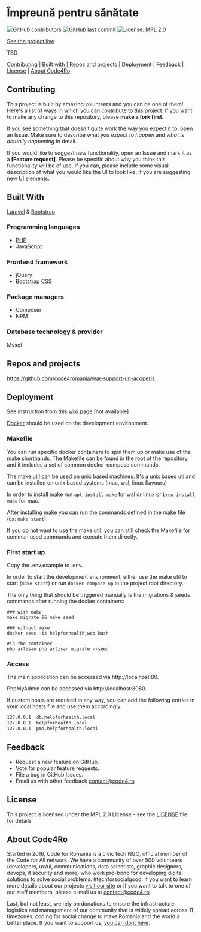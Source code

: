 # Împreună pentru sănătate

[![GitHub contributors](https://img.shields.io/github/contributors/code4romania/war-support-un-acoperis.svg?style=for-the-badge)](https://github.com/code4romania/war-support-un-acoperis/graphs/contributors) [![GitHub last commit](https://img.shields.io/github/last-commit/code4romania/war-support-un-acoperis.svg?style=for-the-badge)](https://github.com/code4romania/war-support-un-acoperis/commits/master) [![License: MPL 2.0](https://img.shields.io/badge/license-MPL%202.0-brightgreen.svg?style=for-the-badge)](https://opensource.org/licenses/MPL-2.0)

[See the project live](https://tbd/en)

TBD

[Contributing](#contributing) | [Built with](#built-with) | [Repos and projects](#repos-and-projects) | [Deployment](#deployment) | [Feedback](#feedback) | [License](#license) | [About Code4Ro](#about-code4ro)

## Contributing

This project is built by amazing volunteers and you can be one of them! Here's a list of ways in [which you can contribute to this project](.github/CONTRIBUTING.md). If you want to make any change to this repository, please **make a fork first**.

If you see something that doesn't quite work the way you expect it to, open an Issue. Make sure to describe what you _expect to happen_ and _what is actually happening_ in detail.

If you would like to suggest new functionality, open an Issue and mark it as a __[Feature request]__. Please be specific about why you think this functionality will be of use. If you can, please include some visual description of what you would like the UI to look like, if you are suggesting new UI elements. 

## Built With
[Laravel](https://laravel.com) & [Bootstrap](https://getbootstrap.com)
### Programming languages
- [PHP](https://php.com)
- JavaScript
### Frontend framework
- jQuery
- Bootstrap CSS
### Package managers
- Composer
- NPM
### Database technology & provider
Mysql
## Repos and projects
https://github.com/code4romania/war-support-un-acoperis 

## Deployment

See instruction from this [wiki page](https://github.com/code4romania/war-support-un-acoperis/wiki/Local-Development-Environment) [not available]

[Docker](https://docs.docker.com/get-docker/) should be used on the development environment.

### Makefile
You can run specific docker containers to spin them up or make use of the make shorthands. The Makefile can be found in the root of the repository, and it includes a set of common docker-compose commands. 

The make util can be used on unix based machines. It's a unix based uti and can be installed on unix based systems (mac, wsl, linux flavours)

In order to install make run `apt install make` for wsl or linux or `brew install make` for mac.

After installing make you can run the commands defined in the make file (ex: `make start`). 

If you do not want to use the make util, you can still check the Makefile for common used commands and execute them directly.

### First start up

Copy the .env.example to .env.

In order to start the development environment, either use the make util to start (`make start`) or run `docker-compose up` in the project root directory.

The only thing that should be triggered manually is the migrations & seeds commands after running the docker containers:
```
### with make
make migrate && make seed

### without make
docker exec -it helpforhealth_web bash

#in the container
php artisan php artisan migrate --seed
```

### Access
The main application can be accessed via http://localhost:80.

PhpMyAdmin can be accessed via http://localhost:8080. 

If custom hosts are required in any way, you can add the following entries in your local hosts file and use them accordingly.

```bash
127.0.0.1  db.helpforhealth.local
127.0.0.1  helpforhealth.local
127.0.0.1  pma.helpforhealth.local
```

## Feedback

* Request a new feature on GitHub.
* Vote for popular feature requests.
* File a bug in GitHub Issues.
* Email us with other feedback contact@code4.ro

## License

This project is licensed under the MPL 2.0 License - see the [LICENSE](LICENSE) file for details

## About Code4Ro

Started in 2016, Code for Romania is a civic tech NGO, official member of the Code for All network. We have a community of over 500 volunteers (developers, ux/ui, communications, data scientists, graphic designers, devops, it security and more) who work pro-bono for developing digital solutions to solve social problems. #techforsocialgood. If you want to learn more details about our projects [visit our site](https://www.code4.ro/en/) or if you want to talk to one of our staff members, please e-mail us at contact@code4.ro.

Last, but not least, we rely on donations to ensure the infrastructure, logistics and management of our community that is widely spread across 11 timezones, coding for social change to make Romania and the world a better place. If you want to support us, [you can do it here](https://code4.ro/en/donate/).
